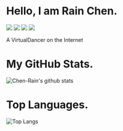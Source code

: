 # Hello, I am Rain Chen.

<p align="left">
    <a href=https://img.shields.io/badge/Using-macOS-99ccff><img src="https://img.shields.io/badge/Using-macOS-99ccff.svg"></a>
    <a href=https://img.shields.io/badge/Using-Linux-b9ccff><img src="https://img.shields.io/badge/Using-Linux-b9ccff.svg"></a>
    <a href=https://img.shields.io/badge/Using-Xcode-e5ccff><img src="https://img.shields.io/badge/Using-Xcode-e5ccff.svg"></a>
    <a href=https://img.shields.io/badge/Using-Visual_Studio_Code-ffccff><img src="https://img.shields.io/badge/Using-Visual_Studio_Code-ffccff.svg"></a>
</p>

A VirtualDancer on the Internet

# My GitHub Stats.

![Chen-Rain's github stats](https://github-readme-stats.vercel.app/api?username=Chen-Rain&show_icons=true&hide_title=false&title_color=9745f5&icon_color=9f4bff&text_color=000000&bg_color=DEG,99ccff,b0ccff,e5ccff,ffccff)

# Top Languages.

![Top Langs](https://github-readme-stats.vercel.app/api/top-langs/?username=Chen-Rain&layout=compact&title_color=9745f5&text_color=000000&icon_color=9f4bff&bg_color=DEG,b0ccff,e5ccff,ffccff)
